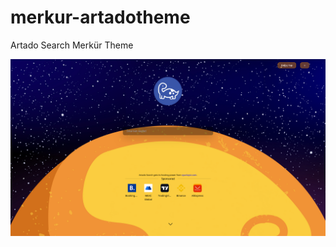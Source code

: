 # merkur-artadotheme
Artado Search Merkür Theme

![Screenshot](https://raw.githubusercontent.com/KerimCan05/merkur-artadotheme/refs/heads/main/images/screenshot2-1.png)
